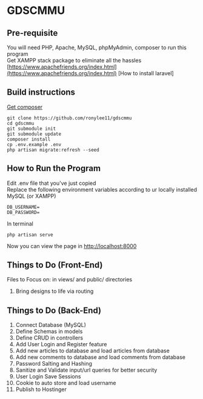 # GDSCMMU

## Pre-requisite

You will need PHP, Apache, MySQL, phpMyAdmin, composer to run this program <br/>
Get XAMPP stack package to eliminate all the hassles <br/>
[https://www.apachefriends.org/index.html](https://www.apachefriends.org/index.html)
[How to install laravel]

## Build instructions

[Get composer](https://getcomposer.org/download/)

```
git clone https://github.com/ronylee11/gdscmmu
cd gdscmmu
git submodule init
git submodule update
composer install
cp .env.example .env
php artisan migrate:refresh --seed
```

## How to Run the Program

Edit .env file that you've just copied <br/>
Replace the following environment variables according to ur locally installed MySQL (or XAMPP)

```
DB_USERNAME=
DB_PASSWORD=
```

In terminal

```
php artisan serve
```

Now you can view the page in [http://localhost:8000](http://localhost:8000)

## Things to Do (Front-End)

Files to Focus on: in views/ and public/ directories

1. Bring designs to life via routing

## Things to Do (Back-End)

1. Connect Database (MySQL)
2. Define Schemas in models
3. Define CRUD in controllers
4. Add User Login and Register feature
5. Add new articles to database and load articles from database
6. Add new comments to database and load comments from database
7. Password Salting and Hashing
8. Sanitize and Validate input/url queries for better security
9. User Login Save Sessions
10. Cookie to auto store and load username
11. Publish to Hostinger
